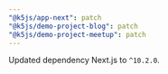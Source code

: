 ```yaml
---
"@k5js/app-next": patch
"@k5js/demo-project-blog": patch
"@k5js/demo-project-meetup": patch
---
```


Updated dependency Next.js to `^10.2.0`.
